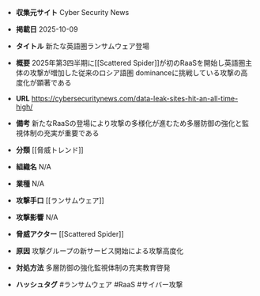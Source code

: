 - **収集元サイト**
Cyber Security News

- **掲載日**
2025-10-09

- **タイトル**
新たな英語圏ランサムウェア登場

- **概要**
2025年第3四半期に[[Scattered Spider]]が初のRaaSを開始し英語圏主体の攻撃が増加した従来のロシア語圏 dominanceに挑戦している攻撃の高度化が顕著である

- **URL**
https://cybersecuritynews.com/data-leak-sites-hit-an-all-time-high/

- **備考**
新たなRaaSの登場により攻撃の多様化が進むため多層防御の強化と監視体制の充実が重要である

- **分類**
[[脅威トレンド]]

- **組織名**
N/A

- **業種**
N/A

- **攻撃手口**
[[ランサムウェア]]

- **攻撃影響**
N/A

- **脅威アクター**
[[Scattered Spider]]

- **原因**
攻撃グループの新サービス開始による攻撃高度化

- **対処方法**
多層防御の強化監視体制の充実教育啓発

- **ハッシュタグ**
#ランサムウェア #RaaS #サイバー攻撃
